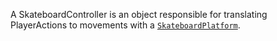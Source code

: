A SkateboardController is an object responsible for translating PlayerActions
to movements with a [`SkateboardPlatform`](https://create.roblox.com/docs/reference/engine/classes/SkateboardPlatform).
